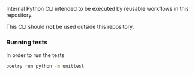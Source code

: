 Internal Python CLI intended to be executed by reusable workflows in this repository.

This CLI should **not** be used outside this repository.

### Running tests

In order to run the tests

```bash
poetry run python -m unittest
```